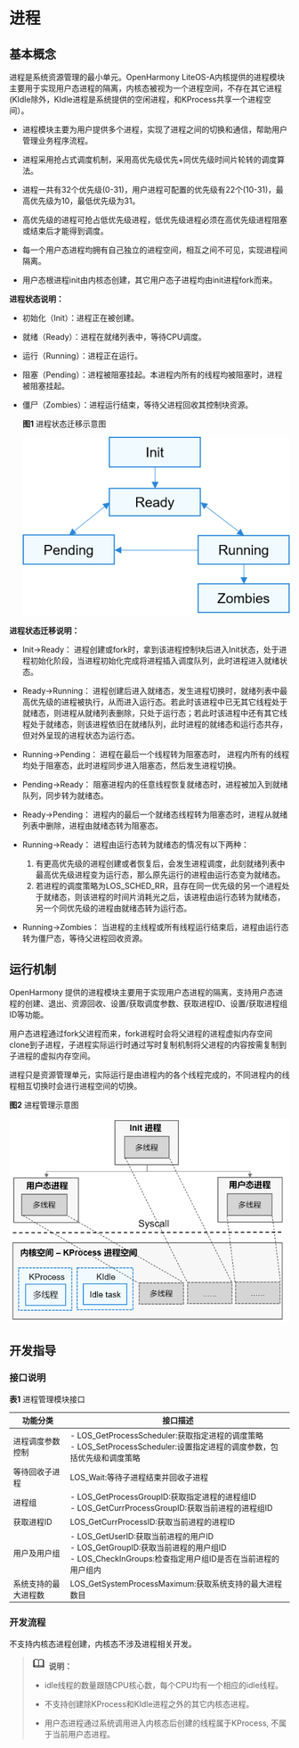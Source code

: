 # 进程


## 基本概念

进程是系统资源管理的最小单元。OpenHarmony LiteOS-A内核提供的进程模块主要用于实现用户态进程的隔离，内核态被视为一个进程空间，不存在其它进程(KIdle除外，KIdle进程是系统提供的空闲进程，和KProcess共享一个进程空间）。

- 进程模块主要为用户提供多个进程，实现了进程之间的切换和通信，帮助用户管理业务程序流程。

- 进程采用抢占式调度机制，采用高优先级优先+同优先级时间片轮转的调度算法。

- 进程一共有32个优先级(0-31)，用户进程可配置的优先级有22个(10-31)，最高优先级为10，最低优先级为31。

- 高优先级的进程可抢占低优先级进程，低优先级进程必须在高优先级进程阻塞或结束后才能得到调度。

- 每一个用户态进程均拥有自己独立的进程空间，相互之间不可见，实现进程间隔离。

- 用户态根进程init由内核态创建，其它用户态子进程均由init进程fork而来。

**进程状态说明：**

- 初始化（Init）：进程正在被创建。

- 就绪（Ready）：进程在就绪列表中，等待CPU调度。

- 运行（Running）：进程正在运行。

- 阻塞（Pending）：进程被阻塞挂起。本进程内所有的线程均被阻塞时，进程被阻塞挂起。

- 僵尸（Zombies）：进程运行结束，等待父进程回收其控制块资源。

  **图1** 进程状态迁移示意图

  ![zh-cn_image_0000001219007317](figures/zh-cn_image_0000001219007317.png)

**进程状态迁移说明：**

- Init→Ready：
  进程创建或fork时，拿到该进程控制块后进入Init状态，处于进程初始化阶段，当进程初始化完成将进程插入调度队列，此时进程进入就绪状态。

- Ready→Running：
  进程创建后进入就绪态，发生进程切换时，就绪列表中最高优先级的进程被执行，从而进入运行态。若此时该进程中已无其它线程处于就绪态，则进程从就绪列表删除，只处于运行态；若此时该进程中还有其它线程处于就绪态，则该进程依旧在就绪队列，此时进程的就绪态和运行态共存，但对外呈现的进程状态为运行态。

- Running→Pending：
  进程在最后一个线程转为阻塞态时， 进程内所有的线程均处于阻塞态，此时进程同步进入阻塞态，然后发生进程切换。

- Pending→Ready：
  阻塞进程内的任意线程恢复就绪态时，进程被加入到就绪队列，同步转为就绪态。

- Ready→Pending：
  进程内的最后一个就绪态线程转为阻塞态时，进程从就绪列表中删除，进程由就绪态转为阻塞态。

- Running→Ready：
  进程由运行态转为就绪态的情况有以下两种：

  1. 有更高优先级的进程创建或者恢复后，会发生进程调度，此刻就绪列表中最高优先级进程变为运行态，那么原先运行的进程由运行态变为就绪态。
  2. 若进程的调度策略为LOS_SCHED_RR，且存在同一优先级的另一个进程处于就绪态，则该进程的时间片消耗光之后，该进程由运行态转为就绪态，另一个同优先级的进程由就绪态转为运行态。

- Running→Zombies：
  当进程的主线程或所有线程运行结束后，进程由运行态转为僵尸态，等待父进程回收资源。


## 运行机制

OpenHarmony 提供的进程模块主要用于实现用户态进程的隔离，支持用户态进程的创建、退出、资源回收、设置/获取调度参数、获取进程ID、设置/获取进程组ID等功能。

用户态进程通过fork父进程而来，fork进程时会将父进程的进程虚拟内存空间clone到子进程，子进程实际运行时通过写时复制机制将父进程的内容按需复制到子进程的虚拟内存空间。

进程只是资源管理单元，实际运行是由进程内的各个线程完成的，不同进程内的线程相互切换时会进行进程空间的切换。

  **图2** 进程管理示意图

  ![zh-cn_image_0000001199736949](figures/zh-cn_image_0000001199736949.png)


## 开发指导


### 接口说明

  **表1** 进程管理模块接口

| 功能分类 | 接口描述 | 
| -------- | -------- |
| 进程调度参数控制 | -&nbsp;LOS_GetProcessScheduler:获取指定进程的调度策略<br/>-&nbsp;LOS_SetProcessScheduler:设置指定进程的调度参数，包括优先级和调度策略 | 
| 等待回收子进程 | LOS_Wait:等待子进程结束并回收子进程 | 
| 进程组 | -&nbsp;LOS_GetProcessGroupID:获取指定进程的进程组ID<br/>-&nbsp;LOS_GetCurrProcessGroupID:获取当前进程的进程组ID | 
| 获取进程ID | LOS_GetCurrProcessID:获取当前进程的进程ID | 
| 用户及用户组 | -&nbsp;LOS_GetUserID:获取当前进程的用户ID<br/>-&nbsp;LOS_GetGroupID:获取当前进程的用户组ID<br/>-&nbsp;LOS_CheckInGroups:检查指定用户组ID是否在当前进程的用户组内 | 
| 系统支持的最大进程数 | LOS_GetSystemProcessMaximum:获取系统支持的最大进程数目 | 


### 开发流程

不支持内核态进程创建，内核态不涉及进程相关开发。

> ![icon-note.gif](public_sys-resources/icon-note.gif) **说明：**
> - idle线程的数量跟随CPU核心数，每个CPU均有一个相应的idle线程。
> 
> - 不支持创建除KProcess和KIdle进程之外的其它内核态进程。
> 
> - 用户态进程通过系统调用进入内核态后创建的线程属于KProcess, 不属于当前用户态进程。
